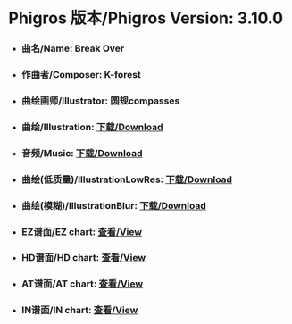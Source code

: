 
# Phigros 版本/Phigros Version:  3.10.0

- ### __曲名/Name:  Break Over__

- ### __作曲者/Composer:  K-forest__

- ### __曲绘画师/Illustrator:  圆规compasses__

- ### __曲绘/Illustration:  [下载/Download](https://github.com/Po6647A/PAR/releases/download/3.10.0/1010.png)__

- ### __音频/Music:  [下载/Download](https://github.com/Po6647A/PAR/releases/download/3.10.0/1871.ogg)__

- ### __曲绘(低质量)/IllustrationLowRes:  [下载/Download](https://github.com/Po6647A/PAR/releases/download/3.10.0/1502.png)__

- ### __曲绘(模糊)/IllustrationBlur:  [下载/Download](https://github.com/Po6647A/PAR/releases/download/3.10.0/1256.png)__


- ### __EZ谱面/EZ chart:  [查看/View](./EZ.json/index.html)__

- ### __HD谱面/HD chart:  [查看/View](./HD.json/index.html)__

- ### __AT谱面/AT chart:  [查看/View](./AT.json/index.html)__

- ### __IN谱面/IN chart:  [查看/View](./IN.json/index.html)__
